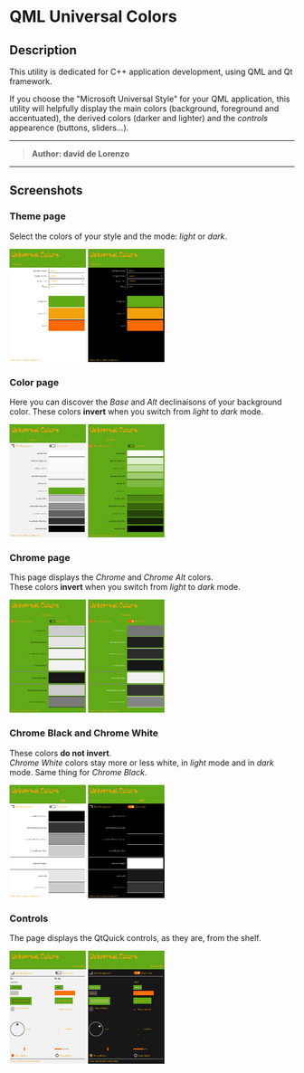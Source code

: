 # QML Universal Colors

## Description

This utility is dedicated for C++ application development, using QML and Qt framework.

If you choose the "Microsoft Universal Style" for your QML application, this utility will helpfully display the main colors (background, foreground and accentuated), the derived colors (darker and lighter) and the *controls* appearence (buttons, sliders...).

---

> **Author: david de Lorenzo**

---

## Screenshots

### Theme page

Select the colors of your style and the mode: *light* or *dark*. 

![theme light](Docs/thumb/GrAmOr-1-theme-light.png)
![theme light](Docs/thumb/GrAmOr-1-theme-dark.png)

### Color page

Here you can discover the *Base* and *Alt* declinaisons of your background color. These colors **invert** when you switch from *light* to *dark* mode.

![colors in light mode](Docs/thumb/GrAmOr-2-colors-light.png)
![colors with background](Docs/thumb/GrAmOr-2-colors-light-bg.png)

### Chrome page

This page displays the *Chrome* and *Chrome Alt* colors.  
These colors **invert** when you switch from *light* to *dark* mode.

![chrome light with background](Docs/thumb/GrAmOr-3-chrome-light-bg.png)
![chrome dark with background](Docs/thumb/GrAmOr-3-chrome-dark-bg.png)

### Chrome Black and Chrome White

These colors **do not invert**.  
*Chrome White* colors stay more or less white, in *light* mode and in *dark* mode.
Same thing for *Chrome Black*.

![chrome light](Docs/thumb/GrAmOr-4-chromebw-light.png)
![chrome dark](Docs/thumb/GrAmOr-4-chromebw-dark.png)

### Controls

The page displays the QtQuick controls, as they are, from the shelf.

![controls in light mode](Docs/thumb/GrAmOr-5-controls-light.png)
![controls in dark mode](Docs/thumb/GrAmOr-5-controls-dark.png)
